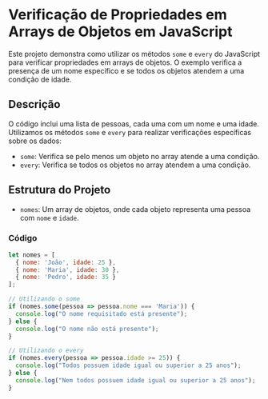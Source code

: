 # Verificação de Propriedades em Arrays de Objetos em JavaScript

Este projeto demonstra como utilizar os métodos `some` e `every` do JavaScript para verificar propriedades em arrays de objetos. O exemplo verifica a presença de um nome específico e se todos os objetos atendem a uma condição de idade.

## Descrição

O código inclui uma lista de pessoas, cada uma com um nome e uma idade. Utilizamos os métodos `some` e `every` para realizar verificações específicas sobre os dados:

- `some`: Verifica se pelo menos um objeto no array atende a uma condição.
- `every`: Verifica se todos os objetos no array atendem a uma condição.

## Estrutura do Projeto

- `nomes`: Um array de objetos, onde cada objeto representa uma pessoa com `nome` e `idade`.

### Código

```javascript
let nomes = [
  { nome: 'João', idade: 25 },
  { nome: 'Maria', idade: 30 },
  { nome: 'Pedro', idade: 35 }
];

// Utilizando o some
if (nomes.some(pessoa => pessoa.nome === 'Maria')) {
  console.log("O nome requisitado está presente");
} else {
  console.log("O nome não está presente");
}

// Utilizando o every
if (nomes.every(pessoa => pessoa.idade >= 25)) {
  console.log("Todos possuem idade igual ou superior a 25 anos");
} else {
  console.log("Nem todos possuem idade igual ou superior a 25 anos");
}
